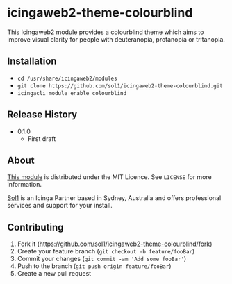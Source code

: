 # icingaweb2-theme-colourblind

This Icingaweb2 module provides a colourblind theme which aims to improve visual clarity
for people with deuteranopia, protanopia or tritanopia.

## Installation

 * `cd /usr/share/icingaweb2/modules`
 * `git clone https://github.com/sol1/icingaweb2-theme-colourblind.git`
 * `icingacli module enable colourblind`

## Release History

 * 0.1.0
   * First draft

## About

[This module](https://github.com/sol1/icingaweb2-theme-colourblind) is
distributed under the MIT Licence. See ``LICENSE`` for more information.

[Sol1](https://sol1.com.au/) is an Icinga Partner based in Sydney, Australia
and offers professional services and support for your install.

## Contributing

1. Fork it (<https://github.com/sol1/icingaweb2-theme-colourblind/fork>)
2. Create your feature branch (`git checkout -b feature/fooBar`)
3. Commit your changes (`git commit -am 'Add some fooBar'`)
4. Push to the branch (`git push origin feature/fooBar`)
5. Create a new pull request


